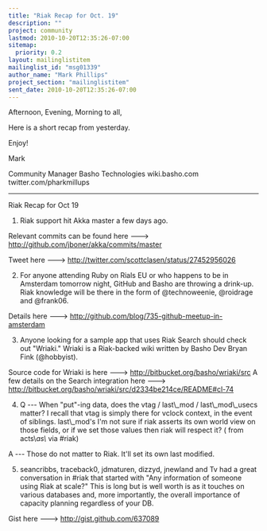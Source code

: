 ```yaml
---
title: "Riak Recap for Oct. 19"
description: ""
project: community
lastmod: 2010-10-20T12:35:26-07:00
sitemap:
  priority: 0.2
layout: mailinglistitem
mailinglist_id: "msg01339"
author_name: "Mark Phillips"
project_section: "mailinglistitem"
sent_date: 2010-10-20T12:35:26-07:00
---
```



Afternoon, Evening, Morning to all,

Here is a short recap from yesterday.

Enjoy!

Mark

Community Manager
Basho Technologies
wiki.basho.com
twitter.com/pharkmillups

----

Riak Recap for Oct 19

1) Riak support hit Akka master a few days ago.

Relevant commits can be found here ---&gt;
http://github.com/jboner/akka/commits/master

Tweet here ---&gt; http://twitter.com/scottclasen/status/27452956026

2) For anyone attending Ruby on Rials EU or who happens to be in
Amsterdam tomorrow night, GitHub and Basho are throwing a drink-up.
Riak knowledge will be there in the form of @technoweenie, @roidrage
and @frank06.

Details here ---&gt; http://github.com/blog/735-github-meetup-in-amsterdam

3) Anyone looking for a sample app that uses Riak Search should check
out "Wriaki." Wriaki is a Riak-backed wiki written by Basho Dev Bryan
Fink (@hobbyist).

Source code for Wriaki is here ---&gt; http://bitbucket.org/basho/wriaki/src
A few details on the Search integration here ---&gt;
http://bitbucket.org/basho/wriaki/src/d2334be214ce/README#cl-74

4) Q --- When "put"-ing data, does the vtag / last\\_mod /
last\\_mod\\_usecs matter? I recall that vtag is simply there for vclock
context, in the event of siblings. last\\_mod's I'm not sure if riak
asserts its own world view on those fields, or if we set those values
then riak will respect it? ( from acts\\_as\\_ via #riak)

 A --- Those do not matter to Riak. It'll set its own last modified.

5) seancribbs, traceback0, jdmaturen, dizzyd, jnewland and Tv had a
great conversation in #riak that started with "Any information of
someone using Riak at scale?" This is long but is well worth is as it
touches on various databases and, more importantly, the overall
importance of capacity planning regardless of your DB.

Gist here ---&gt; http://gist.github.com/637089


